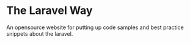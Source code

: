 # The Laravel Way

An opensource website for putting up code samples and best practice snippets about the laravel.

